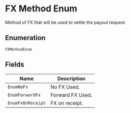 
# FX Method Enum

Method of FX that will be used to settle the payout request.

## Enumeration

`FXMethodEnum`

## Fields

| Name | Description |
|  --- | --- |
| `EnumNoFx` | No FX Used. |
| `EnumForwardFx` | Forward FX Used. |
| `EnumFxOnReceipt` | FX on receipt. |

